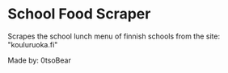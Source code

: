 # School Food Scraper
 Scrapes the school lunch menu of finnish schools from the site: "kouluruoka.fi"

 Made by: 0tsoBear
